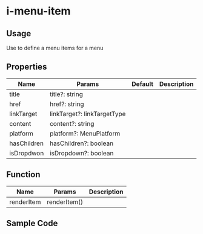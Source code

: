 # i-menu-item

## Usage

Use to define a menu items for a menu

## Properties

| Name        | Params                      | Default | Description |
| ----------- | --------------------------- | ------- | ----------- |
| title       | title?: string              |         |             |
| href        | href?: string               |         |             |
| linkTarget  | linkTarget?: linkTargetType |         |             |
| content     | content?: string            |         |             |
| platform    | platform?: MenuPlatform     |         |             |
| hasChildren | hasChildren?: boolean       |         |             |
| isDropdwon  | isDropdown?: boolean        |         |             |

## Function

| Name       | Params       | Description |
| ---------- | ------------ | ----------- |
| renderItem | renderItem() |             |

## Sample Code
